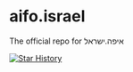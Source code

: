 # aifo.israel
The official repo for איפה.ישראל


[![Star History](https://api.star-history.com/svg?repos=tomerglick57/aifo.israel&type=Date)](https://star-history.com/#tomerglick57/aifo.israel&Date)